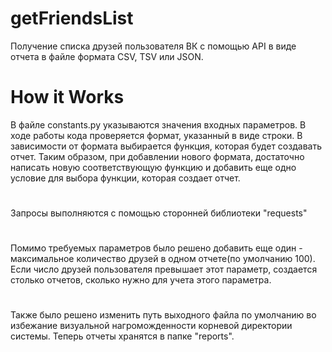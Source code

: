 # getFriendsList
Получение списка друзей пользователя ВК с помощью API в виде отчета в файле формата CSV, TSV или JSON.
# How it Works
В файле constants.py указываются значения входных параметров.
В ходе работы кода проверяется формат, указанный в виде строки. В зависимости от формата выбирается функция, которая будет создавать отчет.
Таким образом, при добавлении нового формата, достаточно написать новую соответствующую функцию и добавить еще одно условие для выбора функции, которая создает отчет.
#
Запросы выполняются с помощью сторонней библиотеки "requests"
#
Помимо требуемых параметров было решено добавить еще один - максимальное количество друзей в одном отчете(по умолчанию 100).
Если число друзей пользователя превышает этот параметр, создается столько отчетов, сколько нужно для учета этого параметра.
#
Также было решено изменить путь выходного файла по умолчанию во избежание визуальной нагроможденности корневой директории системы. Теперь отчеты хранятся в папке "reports".

